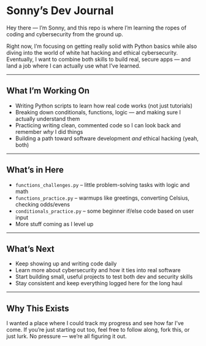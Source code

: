 # Sonny’s Dev Journal

Hey there — I’m Sonny, and this repo is where I’m learning the ropes of coding and cybersecurity from the ground up.

Right now, I’m focusing on getting really solid with Python basics while also diving into the world of white hat hacking and ethical cybersecurity. Eventually, I want to combine both skills to build real, secure apps — and land a job where I can actually use what I’ve learned.

---

## What I’m Working On

- Writing Python scripts to learn how real code works (not just tutorials)
- Breaking down conditionals, functions, logic — and making sure I actually understand them
- Practicing writing clean, commented code so I can look back and remember *why* I did things
- Building a path toward software development *and* ethical hacking (yeah, both)

---

## What’s in Here

- `functions_challenges.py` – little problem-solving tasks with logic and math
- `functions_practice.py` – warmups like greetings, converting Celsius, checking odds/evens
- `conditionals_practice.py` – some beginner if/else code based on user input
- More stuff coming as I level up

---

## What’s Next

- Keep showing up and writing code daily
- Learn more about cybersecurity and how it ties into real software
- Start building small, useful projects to test both dev and security skills
- Stay consistent and keep everything logged here for the long haul

---

## Why This Exists

I wanted a place where I could track my progress and see how far I’ve come. If you’re just starting out too, feel free to follow along, fork this, or just lurk. No pressure — we’re all figuring it out.
